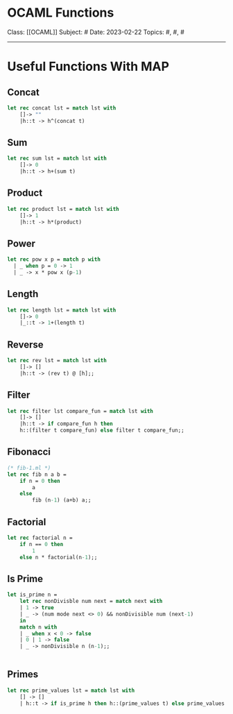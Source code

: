 # OCAML Functions
Class: [[OCAML]]
Subject: #
Date: 2023-02-22
Topics: #, #, # 

---

# Useful Functions With MAP

## Concat
```ocaml
let rec concat lst = match lst with
	[]-> ""
	|h::t -> h^(concat t)
```

## Sum

```ocaml
let rec sum lst = match lst with
	[]-> 0
	|h::t -> h+(sum t)
```

## Product
```ocaml
let rec product lst = match lst with
	[]-> 1
	|h::t -> h*(product)
```

## Power
```ocaml
let rec pow x p = match p with
  | _ when p = 0 -> 1
  | _ -> x * pow x (p-1)
```

## Length
```ocaml
let rec length lst = match lst with
	[]-> 0
	|_::t -> 1+(length t)
```

## Reverse
```ocaml
let rec rev lst = match lst with
	[]-> []
	|h::t -> (rev t) @ [h];;
```

## Filter
```ocaml
let rec filter lst compare_fun = match lst with
	[]-> []
	|h::t -> if compare_fun h then
	h::(filter t compare_fun) else filter t compare_fun;;
```

## Fibonacci
```ocaml
(* fib-1.ml *)
let rec fib n a b =
	if n = 0 then 
		a 
	else 
		fib (n-1) (a+b) a;;
```

## Factorial
```ocaml
let rec factorial n =
	if n == 0 then
		1
	else n * factorial(n-1);;
```

## Is Prime
```ocaml
let is_prime n = 
	let rec nonDivisble num next = match next with
	| 1 -> true
	| _ -> (num mode next <> 0) && nonDivisible num (next-1)
	in
	match n with
	| _ when x < 0 -> false
	| 0 | 1 -> false
	| _ -> nonDivisible n (n-1);;
	
```

## Primes
```ocaml
let rec prime_values lst = match lst with
	[] -> []
	| h::t -> if is_prime h then h::(prime_values t) else prime_values t
```